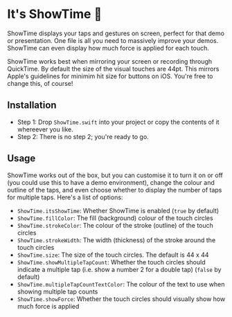 # It's ShowTime 🎥

ShowTime displays your taps and gestures on screen, perfect for that demo or presentation. One file is all you need to massively improve your demos. ShowTime can even display how much force is applied for each touch.

ShowTime works best when mirroring your screen or recording through QuickTime. By default the size of the visual touches are 44pt. This mirrors Apple's guidelines for minimim hit size for buttons on iOS. You're free to change this, of course!

## Installation

- Step 1: Drop `ShowTime.swift` into your project or copy the contents of it whereever you like. 
- Step 2: There is no step 2; you're ready to go.

## Usage

ShowTime works out of the box, but you can customise it to turn it on or off (you could use this to have a demo environment),
change the colour and outline of the taps, and even choose whether to display the number of taps for multiple taps.
Here's a list of options:

- `ShowTime.itsShowTime`: Whether ShowTime is enabled (`true` by default)
- `ShowTime.fillColor`: The fill (background) colour of the touch circles
- `ShowTime.strokeColor`: The colour of the stroke (outline) of the touch circles
- `ShowTime.strokeWidth`: The width (thickness) of the stroke around the touch circles
- `ShowTime.size`: The size of the touch circles. The default is 44 x 44
- `ShowTime.showMultipleTapCount`: Whether the touch circles should indicate a multiple tap (i.e. show a number 2 for a double tap) (`false` by default)
- `ShowTime.multipleTapCountTextColor`: The colour of the text to use when showing multiple tap counts
- `ShowTime.showForce`: Whether the touch circles should visually show how much force is applied
